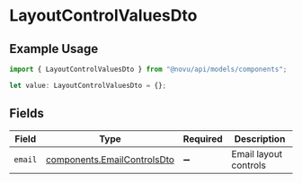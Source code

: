# LayoutControlValuesDto

## Example Usage

```typescript
import { LayoutControlValuesDto } from "@novu/api/models/components";

let value: LayoutControlValuesDto = {};
```

## Fields

| Field                                                                      | Type                                                                       | Required                                                                   | Description                                                                |
| -------------------------------------------------------------------------- | -------------------------------------------------------------------------- | -------------------------------------------------------------------------- | -------------------------------------------------------------------------- |
| `email`                                                                    | [components.EmailControlsDto](../../models/components/emailcontrolsdto.md) | :heavy_minus_sign:                                                         | Email layout controls                                                      |